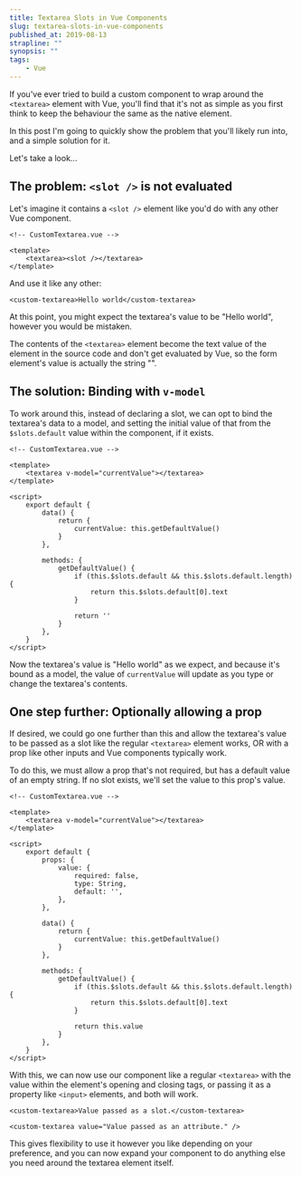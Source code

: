 ```yaml
---
title: Textarea Slots in Vue Components
slug: textarea-slots-in-vue-components
published_at: 2019-08-13
strapline: ""
synopsis: ""
tags:
    - Vue
---
```


If you've ever tried to build a custom component to wrap around the `<textarea>` element with Vue, you'll find that it's not as simple as you first think to keep the behaviour the same as the native element.

In this post I'm going to quickly show the problem that you'll likely run into, and a simple solution for it.

Let's take a look...

## The problem: `<slot />` is not evaluated

Let's imagine it contains a `<slot />` element like you'd do with any other Vue component.

```vue
<!-- CustomTextarea.vue -->

<template>
    <textarea><slot /></textarea>
</template>
```

And use it like any other:

```vue
<custom-textarea>Hello world</custom-textarea>
```

At this point, you might expect the textarea's value to be "Hello world", however you would be mistaken.

The contents of the `<textarea>` element become the text value of the element in the source code and don't get evaluated by Vue, so the form element's value is actually the string "".

## The solution: Binding with `v-model`

To work around this, instead of declaring a slot, we can opt to bind the textarea's data to a model, and setting the initial value of that from the `$slots.default` value within the component, if it exists.

```vue
<!-- CustomTextarea.vue -->

<template>
    <textarea v-model="currentValue"></textarea>
</template>

<script>
    export default {
        data() {
            return {
                currentValue: this.getDefaultValue()
            }
        },

        methods: {
            getDefaultValue() {
                if (this.$slots.default && this.$slots.default.length) {
                    return this.$slots.default[0].text
                }

                return ''
            }
        },
    }
</script>
```

Now the textarea's value is "Hello world" as we expect, and because it's bound as a model, the value of `currentValue` will update as you type or change the textarea's contents.

## One step further: Optionally allowing a prop

If desired, we could go one further than this and allow the textarea's value to be passed as a slot like the regular `<textarea>` element works, OR with a prop like other inputs and Vue components typically work.

To do this, we must allow a prop that's not required, but has a default value of an empty string. If no slot exists, we'll set the value to this prop's value.

```vue
<!-- CustomTextarea.vue -->

<template>
    <textarea v-model="currentValue"></textarea>
</template>

<script>
    export default {
        props: {
            value: {
                required: false,
                type: String,
                default: '',
            },
        },

        data() {
            return {
                currentValue: this.getDefaultValue()
            }
        },

        methods: {
            getDefaultValue() {
                if (this.$slots.default && this.$slots.default.length) {
                    return this.$slots.default[0].text
                }

                return this.value
            }
        },
    }
</script>
```

With this, we can now use our component like a regular `<textarea>` with the value within the element's opening and closing tags, or passing it as a property like `<input>` elements, and both will work.

```vue
<custom-textarea>Value passed as a slot.</custom-textarea>

<custom-textarea value="Value passed as an attribute." />
```

This gives flexibility to use it however you like depending on your preference, and you can now expand your component to do anything else you need around the textarea element itself.

